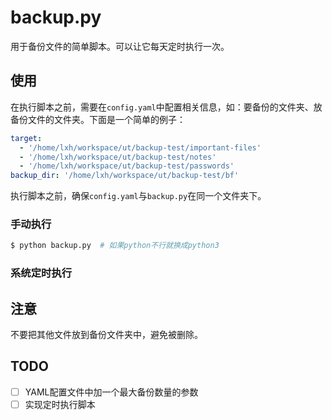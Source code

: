 # backup.py

用于备份文件的简单脚本。可以让它每天定时执行一次。

## 使用

在执行脚本之前，需要在`config.yaml`中配置相关信息，如：要备份的文件夹、放备份文件的文件夹。下面是一个简单的例子：

```yaml
target:
  - '/home/lxh/workspace/ut/backup-test/important-files'
  - '/home/lxh/workspace/ut/backup-test/notes'
  - '/home/lxh/workspace/ut/backup-test/passwords'
backup_dir: '/home/lxh/workspace/ut/backup-test/bf'
```

执行脚本之前，确保`config.yaml`与`backup.py`在同一个文件夹下。

### 手动执行

```bash
$ python backup.py  # 如果python不行就换成python3
```

### 系统定时执行

## 注意

不要把其他文件放到备份文件夹中，避免被删除。

## TODO

- [ ] YAML配置文件中加一个最大备份数量的参数
- [ ] 实现定时执行脚本
